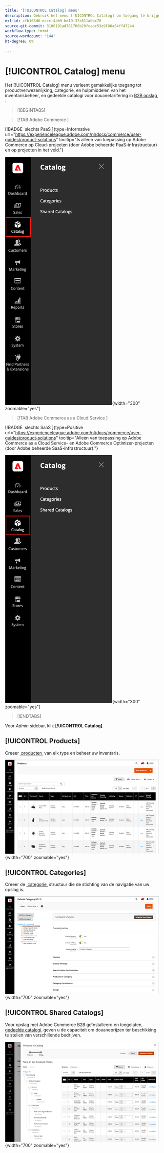 ```yaml
---
title: '[!UICONTROL Catalog] menu'
description: Gebruik het menu [!UICONTROL Catalog] om toegang te krijgen tot programma's voor het maken van producten, categorieën en voorraadbeheer.
exl-id: cfb163d6-eccc-4ab9-bd19-37c611abbc78
source-git-commit: 8100191ad781708b20fcaac53e9f86a64ff47244
workflow-type: tm+mt
source-wordcount: '144'
ht-degree: 0%

---
```


# [!UICONTROL Catalog] menu

Het [!UICONTROL Catalog] menu verleent gemakkelijke toegang tot productverwezenlijking, categorie, en hulpmiddelen van het inventarisbeheer, en gedeelde catalogi voor douanetarifering in [&#x200B; B2B opslag &#x200B;](https://experienceleague.adobe.com/docs/commerce-admin/b2b/introduction.html?lang=nl-NL).

>[!BEGINTABS]

>[!TAB  Adobe Commerce ]

[!BADGE &#x200B; slechts PaaS &#x200B;]{type=Informative url="https://experienceleague.adobe.com/nl/docs/commerce/user-guides/product-solutions" tooltip="Is alleen van toepassing op Adobe Commerce op Cloud-projecten (door Adobe beheerde PaaS-infrastructuur) en op projecten in het veld."}

![&#x200B; het menu van de Catalogus &#x200B;](./assets/admin-menu-catalog.png){width="300" zoomable="yes"}

>[!TAB  Adobe Commerce as a Cloud Service ]

[!BADGE &#x200B; slechts SaaS &#x200B;]{type=Positive url="https://experienceleague.adobe.com/nl/docs/commerce/user-guides/product-solutions" tooltip="Alleen van toepassing op Adobe Commerce as a Cloud Service- en Adobe Commerce Optimizer-projecten (door Adobe beheerde SaaS-infrastructuur)."}

![&#x200B; het menu van de Catalogus &#x200B;](./assets/admin-menu-catalog-accs.png){width="300" zoomable="yes"}

>[!ENDTABS]

Voor _Admin_ sidebar, klik **[!UICONTROL Catalog]**.

## [!UICONTROL Products]

Creeer [&#x200B; producten &#x200B;](products-list.md) van elk type en beheer uw inventaris.

![&#x200B; Net van Producten &#x200B;](./assets/products-grid.png){width="700" zoomable="yes"}

## [!UICONTROL Categories]

Creeer de [&#x200B; categorie &#x200B;](categories.md) structuur die de stichting van de navigatie van uw opslag is.

![&#x200B; de werkruimte van de Categorie &#x200B;](./assets/category-workspace.png){width="700" zoomable="yes"}

## [!UICONTROL Shared Catalogs]

Voor opslag met Adobe Commerce B2B geïnstalleerd en toegelaten, [&#x200B; gedeelde catalogi &#x200B;](https://experienceleague.adobe.com/docs/commerce-admin/b2b/shared-catalogs/catalog-shared.html?lang=nl-NL) geven u de capaciteit om douaneprijzen ter beschikking te stellen van verschillende bedrijven.

![&#x200B; Gedeelde catalogusproducten &#x200B;](./assets/shared-catalog-setup.png){width="700" zoomable="yes"}

